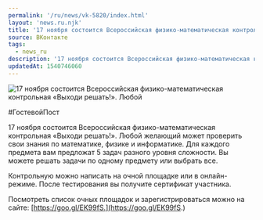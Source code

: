 ```yaml
---
permalink: '/ru/news/vk-5820/index.html'
layout: 'news.ru.njk'
title: '17 ноября состоится Всероссийская физико-математическая контрольная «Выходи решать!».'
source: ВКонтакте
tags:
  - news_ru
description: '17 ноября состоится Всероссийская физико-математическая контрольная «Выходи решать!».'
updatedAt: 1540746060
---
```

![17 ноября состоится Всероссийская физико-математическая контрольная «Выходи решать!». Любой](https://sun9-57.userapi.com/impf/c850424/v850424932/31cd5/s4AvkZfjnn4.jpg?size=900x600&quality=96&proxy=1&sign=1e63380e29918cb2eaea9029305a090e&c_uniq_tag=VSQ8n47uhaOoh2jgVrEEukA9v5oKEQiFa1ubfEMylmo&type=album)

#ГостевойПост

17 ноября состоится Всероссийская физико-математическая контрольная «Выходи решать!». Любой желающий может проверить свои знания по математике, физике и информатике. Для каждого предмета вам предложат 5 задач разного уровня сложности. Вы можете решать задачи по одному предмету или выбрать все.

Контрольную можно написать на очной площадке или в онлайн-режиме. После тестирования вы получите сертификат участника.

Посмотреть список очных площадок и зарегистрироваться можно на сайте: [https://goo.gl/EK99fS.](https://goo.gl/EK99fS.)
